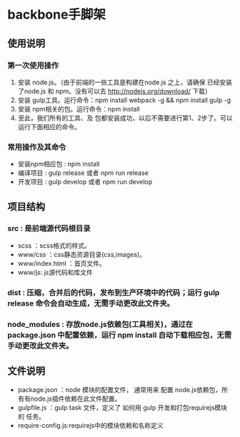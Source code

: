 # backbone手脚架
## 使用说明
>
### 第一次使用操作
1. 安装 node.js。（由于前端的一些工具是构建在node.js 之上，请确保 已经安装了node.js 和 npm。没有可以去 <http://nodejs.org/download/> 下载）
2. 安装 gulp工具。运行命令：npm install webpack -g && npm install gulp -g
3. 安装 npm相关的包。运行命令：npm install
4. 至此，我们所有的工具、及 包都安装成功，以后不需要进行第1、2步了。可以运行下面相应的命令。

>
### 常用操作及其命令
* 安装npm相应包 : npm install
* 编译项目 : gulp release 或者 npm run release
* 开发项目 : gulp develop 或者 npm run develop 


## 项目结构
>
### src : 是前端源代码根目录
* scss ：scss格式的样式。
* www/css ：css静态资源目录(css,images)。
* www/index.html ：首页文件。
* www/js: js源代码和库文件
>
### dist : 压缩，合并后的代码，发布到生产环境中的代码；运行 gulp release 命令会自动生成，无需手动更改此文件夹。

>
### node_modules : 存放node.js依赖包(工具相关)，通过在 package.json 中配置依赖，运行 npm install 自动下载相应包，无需手动更改此文件夹。

## 文件说明
>
* package.json ：node 模块的配置文件， 通常用来 配置 node.js依赖包，所有有node.js插件依赖在此文件配置。
* gulpfile.js ：gulp task 文件，定义了 如何用 gulp 开发和打包requirejs模块的 任务。
* require-config.js:requirejs中的模块依赖和名称定义




